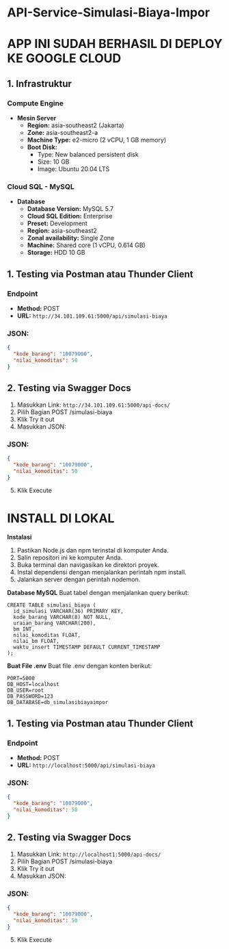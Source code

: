 # API-Service-Simulasi-Biaya-Impor

# APP INI SUDAH BERHASIL DI DEPLOY KE GOOGLE CLOUD

## 1. Infrastruktur

### Compute Engine
- **Mesin Server**
  - **Region:** asia-southeast2 (Jakarta)
  - **Zone:** asia-southeast2-a
  - **Machine Type:** e2-micro (2 vCPU, 1 GB memory)
  - **Boot Disk:** 
    - Type: New balanced persistent disk 
    - Size: 10 GB 
    - Image: Ubuntu 20.04 LTS

### Cloud SQL - MySQL
- **Database**
  - **Database Version:** MySQL 5.7
  - **Cloud SQL Edition:** Enterprise
  - **Preset:** Development
  - **Region:** asia-southeast2
  - **Zonal availability:** Single Zone
  - **Machine:** Shared core (1 vCPU, 0.614 GB)
  - **Storage:** HDD 10 GB

## 1. Testing via Postman atau Thunder Client

### Endpoint
- **Method:** POST 
- **URL:** `http://34.101.109.61:5000/api/simulasi-biaya`

### JSON:
```json
{
  "kode_barang": "10079000",
  "nilai_komoditas": 50
}
```

## 2. Testing via Swagger Docs

1. Masukkan Link: `http://34.101.109.61:5000/api-docs/`
2. Pilih Bagian POST /simulasi-biaya
3. Klik Try it out
4. Masukkan JSON:
### JSON:
```json
{
  "kode_barang": "10079000",
  "nilai_komoditas": 50
}
```
5. Klik Execute


# INSTALL DI LOKAL

**Instalasi**
1. Pastikan Node.js dan npm terinstal di komputer Anda.
2. Salin repositori ini ke komputer Anda.
3. Buka terminal dan navigasikan ke direktori proyek.
4. Instal dependensi dengan menjalankan perintah npm install.
5. Jalankan server dengan perintah nodemon.

**Database MySQL**
Buat tabel dengan menjalankan query berikut:
```
CREATE TABLE simulasi_biaya (
  id_simulasi VARCHAR(36) PRIMARY KEY,
  kode_barang VARCHAR(8) NOT NULL,
  uraian_barang VARCHAR(200),
  bm INT,
  nilai_komoditas FLOAT,
  nilai_bm FLOAT,
  waktu_insert TIMESTAMP DEFAULT CURRENT_TIMESTAMP
);
```
**Buat File .env**
Buat file .env dengan konten berikut:
```
PORT=5000
DB_HOST=localhost
DB_USER=root
DB_PASSWORD=123
DB_DATABASE=db_simulasibiayaimpor
```

## 1. Testing via Postman atau Thunder Client

### Endpoint
- **Method:** POST 
- **URL:** `http://localhost:5000/api/simulasi-biaya`

### JSON:
```json
{
  "kode_barang": "10079000",
  "nilai_komoditas": 50
}
```

## 2. Testing via Swagger Docs

1. Masukkan Link: `http://localhost1:5000/api-docs/`
2. Pilih Bagian POST /simulasi-biaya
3. Klik Try it out
4. Masukkan JSON:
### JSON:
```json
{
  "kode_barang": "10079000",
  "nilai_komoditas": 50
}
```
5. Klik Execute
